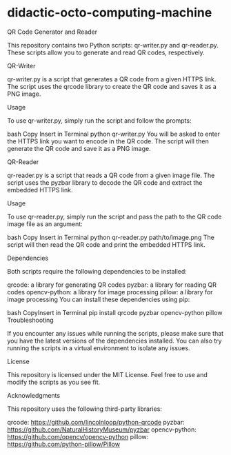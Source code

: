# didactic-octo-computing-machine

QR Code Generator and Reader

This repository contains two Python scripts: qr-writer.py and qr-reader.py. These scripts allow you to generate and read QR codes, respectively.

QR-Writer

qr-writer.py is a script that generates a QR code from a given HTTPS link. The script uses the qrcode library to create the QR code and saves it as a PNG image.

Usage

To use qr-writer.py, simply run the script and follow the prompts:

bash
Copy Insert in Terminal
python qr-writer.py
You will be asked to enter the HTTPS link you want to encode in the QR code. The script will then generate the QR code and save it as a PNG image.

QR-Reader

qr-reader.py is a script that reads a QR code from a given image file. The script uses the pyzbar library to decode the QR code and extract the embedded HTTPS link.

Usage

To use qr-reader.py, simply run the script and pass the path to the QR code image file as an argument:

bash
Copy Insert in Terminal
python qr-reader.py path/to/image.png
The script will then read the QR code and print the embedded HTTPS link.

Dependencies

Both scripts require the following dependencies to be installed:

qrcode: a library for generating QR codes
pyzbar: a library for reading QR codes
opencv-python: a library for image processing
pillow: a library for image processing
You can install these dependencies using pip:

bash
CopyInsert in Terminal
pip install qrcode pyzbar opencv-python pillow
Troubleshooting

If you encounter any issues while running the scripts, please make sure that you have the latest versions of the dependencies installed. You can also try running the scripts in a virtual environment to isolate any issues.

License

This repository is licensed under the MIT License. Feel free to use and modify the scripts as you see fit.

Acknowledgments

This repository uses the following third-party libraries:

qrcode: https://github.com/lincolnloop/python-qrcode
pyzbar: https://github.com/NaturalHistoryMuseum/pyzbar
opencv-python: https://github.com/opencv/opencv-python
pillow: https://github.com/python-pillow/Pillow
